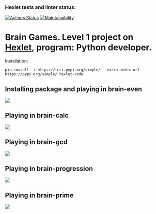 ### Hexlet tests and linter status:
[![Actions Status](https://github.com/Pengue/python-project-49/workflows/hexlet-check/badge.svg)](https://github.com/Pengue/python-project-49/actions)
[![Maintainability](https://api.codeclimate.com/v1/badges/26cbe53cff2aa1026fef/maintainability)](https://codeclimate.com/github/Pengue/python-project-49)

# Brain Games. Level 1 project on [Hexlet](https://ru.hexlet.io/professions/python/projects/49), program: Python developer.

Installation:

`pip install -i https://test.pypi.org/simple/ --extra-index-url https://pypi.org/simple/ hexlet-code`

## Installing package and playing in brain-even
<a href="https://asciinema.org/a/560367" target="_blank"><img src="https://asciinema.org/a/560367.svg" /></a>

## Playing in brain-calc
<a href="https://asciinema.org/a/560369" target="_blank"><img src="https://asciinema.org/a/560369.svg" /></a>

## Playing in brain-gcd
<a href="https://asciinema.org/a/560376" target="_blank"><img src="https://asciinema.org/a/560376.svg" /></a>

## Playing in brain-progression
<a href="https://asciinema.org/a/560350" target="_blank"><img src="https://asciinema.org/a/560350.svg" /></a>

## Playing in brain-prime
<a href="https://asciinema.org/a/560358" target="_blank"><img src="https://asciinema.org/a/560358.svg" /></a>